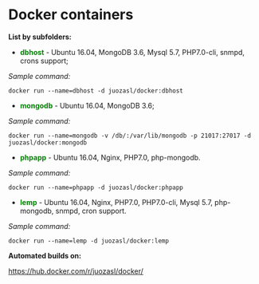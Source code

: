 Docker containers
===================

**List by subfolders:**

- <span style="color:green">**dbhost**</span> - Ubuntu 16.04, MongoDB 3.6, Mysql 5.7, PHP7.0-cli, snmpd, crons support;

*Sample command:*
```
docker run --name=dbhost -d juozasl/docker:dbhost
````

- <span style="color:green">**mongodb** </span>- Ubuntu 16.04, MongoDB 3.6;

*Sample command:*
```
docker run --name=mongodb -v /db/:/var/lib/mongodb -p 21017:27017 -d juozasl/docker:mongodb
````

- <span style="color:green">**phpapp**</span> - Ubuntu 16.04, Nginx, PHP7.0, php-mongodb.

*Sample command:*
```
docker run --name=phpapp -d juozasl/docker:phpapp
````

- <span style="color:green">**lemp**</span> - Ubuntu 16.04, Nginx, PHP7.0, PHP7.0-cli, Mysql 5.7, php-mongodb, snmpd, cron support.

*Sample command:*
```
docker run --name=lemp -d juozasl/docker:lemp
````

**Automated builds on:**

https://hub.docker.com/r/juozasl/docker/